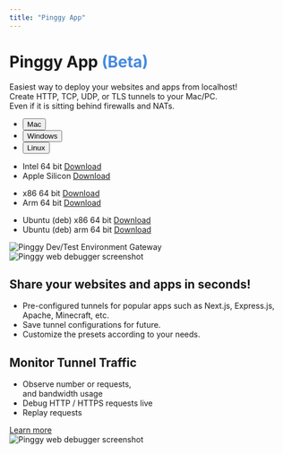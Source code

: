 ```yaml
---
title: "Pinggy App"
---
```


<div class="container">
  <div class="row justify-content-evenly">
    <div class="col-lg-5">
      <div class="text-left mb-5 mt-2">
        <h1 class="display-5 fw-bolder biggestheader d-inline">
          Pinggy App <span style="color: #4589df">(Beta)</span>
        </h1>
        <span class="mb-2 mt-4 fs-3 d-block"
          >Easiest way to deploy your websites and apps from localhost!</span
        >
        <div class="mt-4" id="lead2">
          Create HTTP, TCP, UDP, or TLS tunnels to your Mac/PC.<br />Even if it
          is sitting behind firewalls and NATs.
        </div>
      </div>
      <div class="download border rounded">
        <ul class="nav nav-tabs nav-fill" id="myTab" role="tablist">
          <li class="nav-item" role="presentation">
            <button
              class="nav-link"
              id="mac-tab"
              data-bs-toggle="tab"
              data-bs-target="#tab-mac"
              type="button"
              role="tab"
              aria-selected="true"
            >
              Mac
            </button>
          </li>
          <li class="nav-item" role="presentation">
            <button
              class="nav-link"
              id="windows-tab"
              data-bs-toggle="tab"
              data-bs-target="#tab-windows"
              type="button"
              role="tab"
              aria-selected="false"
            >
              Windows
            </button>
          </li>
          <li class="nav-item" role="presentation">
            <button
              class="nav-link"
              id="linux-tab"
              data-bs-toggle="tab"
              data-bs-target="#tab-linux"
              type="button"
              role="tab"
              aria-selected="false"
            >
              Linux
            </button>
          </li>
        </ul>
        <div class="tab-content" id="nav-tabContent">
          <div class="tab-pane fade" id="tab-mac" role="tabpanel" aria-labelledby="tab-mac-tab">
            <ul class="list-group">
              <li class="list-group-item">
                <div class="d-flex justify-content-between align-items-center">
                  <span>Intel 64 bit</span>
                  <a href="https://s3.ap-south-1.amazonaws.com/public.pinggy.binaries/app/v1.0.7/mac/amd64/Pinggy-1.0.7-x64.dmg" target="_blank" class="btn btn-primary btn-pinggy-blue">Download</a>
                </div>
              </li>
              <li class="list-group-item">
                <div class="d-flex justify-content-between align-items-center">
                  <span>Apple Silicon</span>
                  <a href="https://s3.ap-south-1.amazonaws.com/public.pinggy.binaries/app/v1.0.7/mac/arm64/Pinggy-1.0.7-arm64.dmg" target="_blank" class="btn btn-primary btn-pinggy-blue">Download</a>
                </div>
              </li>
            </ul>
          </div>
          <div class="tab-pane fade" id="tab-windows" role="tabpanel" aria-labelledby="tab-windows-tab">
          <ul class="list-group">
              <li class="list-group-item">
                <div class="d-flex justify-content-between align-items-center">
                  <span>x86 64 bit</span>
                  <a href="https://s3.ap-south-1.amazonaws.com/public.pinggy.binaries/app/v1.0.7/windows/x64/Pinggy-1.0.7 Setup.exe" target="_blank" class="btn btn-primary btn-pinggy-blue">Download</a>
                </div>
              </li>
              <li class="list-group-item">
                <div class="d-flex justify-content-between align-items-center">
                  <span>Arm 64 bit</span>
                  <a href="https://s3.ap-south-1.amazonaws.com/public.pinggy.binaries/app/v1.0.7/windows/arm64/Pinggy-1.0.7 Setup.exe" target="_blank" class="btn btn-primary btn-pinggy-blue">Download</a>
                </div>
              </li>
            </ul>
          </div>
          <div class="tab-pane fade" id="tab-linux" role="tabpanel" aria-labelledby="tab-linux-tab">
          <ul class="list-group">
            <li class="list-group-item">
              <div class="d-flex justify-content-between align-items-center">
                <span>Ubuntu (deb) x86 64 bit</span>
                <a href="https://s3.ap-south-1.amazonaws.com/public.pinggy.binaries/app/v1.0.7/linux/x64/pinggyapp_1.0.7_amd64.deb" target="_blank" class="btn btn-primary btn-pinggy-blue">Download</a>
              </div>
            </li>
            <li class="list-group-item">
              <div class="d-flex justify-content-between align-items-center">
                <span>Ubuntu (deb) arm 64 bit</span>
                <a href="https://s3.ap-south-1.amazonaws.com/public.pinggy.binaries/app/v1.0.7/linux/arm64/pinggyapp_1.0.7_arm64.deb" target="_blank" class="btn btn-primary btn-pinggy-blue">Download</a>
              </div>
            </li>
          </ul>
          </div>
        </div>
      </div>
    </div>
    <div class="col-lg-6 mt-3">
      <img
        src="/assets/app5.webp"
        class="img-fluid featureimage"
        alt="Pinggy Dev/Test Environment Gateway"
      />
    </div>
  </div>
</div>

<section class="pt-5 mt-5" id="features">
  <div class="container my-5">
    <div class="row justify-content-evenly">
      <div class="col-lg-6 mb-5 mb-lg-0">
        <img
          src="/assets/app4.webp"
          class="img-fluid"
          alt="Pinggy web debugger screenshot"
        />
      </div>
      <div class="col-lg-4 mb-5 mb-lg-0">
        <div
          class="feature bg-subtlegray border-subtlegray text-gray rounded-3 mb-3"
        >
          <i class="bi bi-collection"></i>
        </div>
        <h2 class="h3 fw-bolder">Share your websites and apps in seconds!</h2>
        <ul class="list-unstyled text-muted">
          <li class="my-3">
            <i class="bi bi-check2-circle me-2"></i>Pre-configured tunnels for
            popular apps such as Next.js, Express.js, Apache, Minecraft, etc.
          </li>
          <li class="my-3">
            <i class="bi bi-check2-circle me-2"></i> Save tunnel configurations
            for future.
          </li>
          <li class="my-3">
            <i class="bi bi-check2-circle me-2"></i> Customize the presets
            according to your needs.
          </li>
        </ul>
      </div>
    </div>
  </div>
</section>

<section class="pt-5 mt-5" id="features">
  <div class="container my-5">
    <div class="row justify-content-evenly">
      <div class="col-lg-4 mb-5 mb-lg-0">
        <div
          class="feature bg-subtlegray border-subtlegray text-gray rounded-3 mb-3"
        >
          <i class="bi bi-terminal"></i>
        </div>
        <h2 class="h3 fw-bolder">Monitor Tunnel Traffic</h2>
        <ul class="list-unstyled text-muted">
          <li class="my-3">
            <i class="bi bi-check2-circle me-2"></i> Observe number or requests,
            <br />and bandwidth usage
          </li>
          <li class="my-3">
            <i class="bi bi-check2-circle me-2"></i> Debug HTTP / HTTPS requests
            live
          </li>
          <li class="my-3">
            <i class="bi bi-check2-circle me-2"></i> Replay requests
          </li>
        </ul>
        <a class="text-decoration-none pinggy-link" href="/docs/http_tunnels/">
          Learn more
          <i class="bi bi-arrow-up-right-square"></i>
        </a>
      </div>
      <div class="col-lg-6 mb-5 mb-lg-0">
        <img
          src="/assets/app3.webp"
          class="img-fluid"
          alt="Pinggy web debugger screenshot"
        />
      </div>
    </div>
  </div>
</section>
